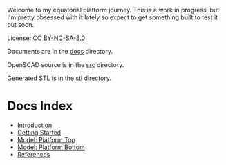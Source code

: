 Welcome to my equatorial platform journey.  This is a work in progress, but I'm pretty obsessed with it lately so expect to get something built to test it out soon.

License: [CC BY-NC-SA-3.0](https://creativecommons.org/licenses/by-nc-sa/3.0/)

Documents are in the [docs](docs/) directory.

OpenSCAD source is in the [src](src/) directory.

Generated STL is in the [stl](stl/) directory.

# Docs Index

* [Introduction](05-introduction.md)
* [Getting Started](10-getting-started.md)
* [Model: Platform Top](30-model-platform-top.md)
* [Model: Platform Bottom](50-model-platform-bottom.md)
* [References](99-references.md)